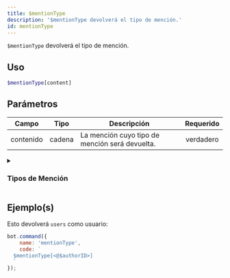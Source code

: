 ```yaml
---
title: $mentionType
description: '$mentionType devolverá el tipo de mención.'
id: mentionType
---
```


`$mentionType` devolverá el tipo de mención.

## Uso

```php
$mentionType[content]
```

## Parámetros

| Campo     | Tipo   | Descripción                                    | Requerido |
| --------- | ------ | ---------------------------------------------- |:---------:|
| contenido | cadena | La mención cuyo tipo de mención será devuelta. | verdadero |

<details>
  <summary> <h3> Tipos de Mención </h3></summary>

| Tipo     | Descripción                      |
| -------- | -------------------------------- |
| todos    | `@everyone` y `@aquí` menciones. |
| usuarios | Todos los usuarios mencionan.    |
| roles    | Todos los papeles mencionan.     |
| all      | Todo lo enumerado anteriormente. |

</details>

## Ejemplo(s)

Esto devolverá `users` como usuario:

```javascript
bot.command({
    name: 'mentionType',
    code: `
  $mentionType[<@$authorID>]
  `
});
```
